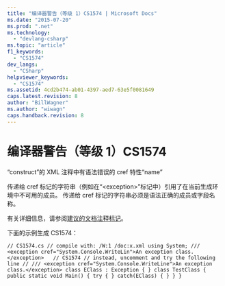 ```yaml
---
title: "编译器警告（等级 1）CS1574 | Microsoft Docs"
ms.date: "2015-07-20"
ms.prod: ".net"
ms.technology: 
  - "devlang-csharp"
ms.topic: "article"
f1_keywords: 
  - "CS1574"
dev_langs: 
  - "CSharp"
helpviewer_keywords: 
  - "CS1574"
ms.assetid: 4cd2b474-ab01-4397-aed7-63e5f0081649
caps.latest.revision: 8
author: "BillWagner"
ms.author: "wiwagn"
caps.handback.revision: 8
---
```

# 编译器警告（等级 1）CS1574
“construct”的 XML 注释中有语法错误的 cref 特性“name”  
  
 传递给 cref 标记的字符串（例如在“\<exception\>”标记中）引用了在当前生成环境中不可用的成员。 传递给 cref 标记的字符串必须是语法正确的成员或字段名称。  
  
 有关详细信息，请参阅[建议的文档注释标记](../../csharp/programming-guide/xmldoc/recommended-tags-for-documentation-comments.md)。  
  
 下面的示例生成 CS1574：  
  
```  
// CS1574.cs // compile with: /W:1 /doc:x.xml using System; /// <exception cref="System.Console.WriteLin">An exception class.</exception>   // CS1574 // instead, uncomment and try the following line // /// <exception cref="System.Console.WriteLine">An exception class.</exception> class EClass : Exception { } class TestClass { public static void Main() { try { } catch(EClass) { } } }  
```